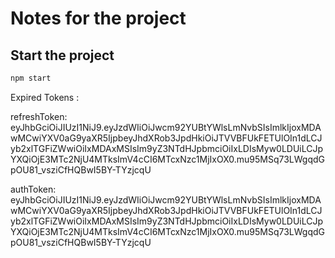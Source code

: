 # Notes for the project

## Start the project

```bash
npm start
```

Expired Tokens :

refreshToken: eyJhbGciOiJIUzI1NiJ9.eyJzdWIiOiJwcm92YUBtYWlsLmNvbSIsImlkIjoxMDAwMCwiYXV0aG9yaXR5IjpbeyJhdXRob3JpdHkiOiJTVVBFUkFETUlOIn1dLCJyb2xlTGFiZWwiOiIxMDAxMSIsIm9yZ3NTdHJpbmciOiIxLDIsMyw0LDUiLCJpYXQiOjE3MTc2NjU4MTksImV4cCI6MTcxNzc1MjIxOX0.mu95MSq73LWgqdGpOU81_vsziCfHQBwI5BY-TYzjcqU

authToken: eyJhbGciOiJIUzI1NiJ9.eyJzdWIiOiJwcm92YUBtYWlsLmNvbSIsImlkIjoxMDAwMCwiYXV0aG9yaXR5IjpbeyJhdXRob3JpdHkiOiJTVVBFUkFETUlOIn1dLCJyb2xlTGFiZWwiOiIxMDAxMSIsIm9yZ3NTdHJpbmciOiIxLDIsMyw0LDUiLCJpYXQiOjE3MTc2NjU4MTksImV4cCI6MTcxNzc1MjIxOX0.mu95MSq73LWgqdGpOU81_vsziCfHQBwI5BY-TYzjcqU

